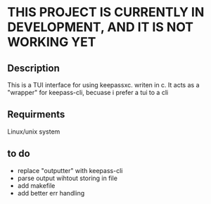 #  THIS PROJECT IS CURRENTLY IN DEVELOPMENT, AND IT IS NOT WORKING YET

## Description
This is a TUI interface for using keepassxc. writen in c.
It acts as a "wrapper" for keepass-cli, becuase i prefer a tui to a cli

## Requirments
Linux/unix system

## to do
- replace "outputter" with keepass-cli
- parse output wihtout storing in file
- add makefile
- add better err handling
